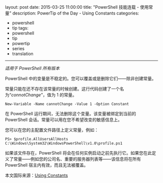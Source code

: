 layout: post
date: 2015-03-25 11:00:00
title: "PowerShell 技能连载 - 使用常量"
description: PowerTip of the Day - Using Constants
categories:
- powershell
- tip
tags:
- powershell
- tip
- powertip
- series
- translation
---
_适用于 PowerShell 所有版本_

PowerShell 中的变量是不稳定的。您可以覆盖或是删除它们——除非创建常量。

常量只能在还不存在该常量的时候创建。这行代码创建了一个名为“_connotChange_”，值为 1 的常量。

    New-Variable -Name cannotChange -Value 1 -Option Constant

在 PowerShell 运行期间，无法删除这个变量。该变量被绑定到当前的 PowerShell 会话。常量可以用在您不希望改变的敏感信息上。

您可以在您的主配置文件路径上定义常量，例如：

    PS> $profile.AllUsersAllHosts
    C:\Windows\System32\WindowsPowerShell\v1.0\profile.ps1                                                 

如果该文件存在，PowerShell 将会在任何实例启动之前先执行它。如果您在此定义了常量——例如您的公司名、重要的服务器列表等——该信息将在所有 PowerShell 宿主内有效，而且无法被覆盖。

<!--more-->
本文国际来源：[Using Constants](http://community.idera.com/powershell/powertips/b/tips/posts/using-constants)
